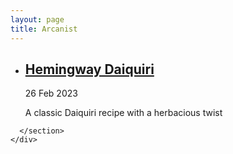 ```yaml
---
layout: page
title: Arcanist
---
```

<div class="container">
   <section id="main_content">
        <ul>
<li>
          <h2><a href="/Hemingway Daiquiri">Hemingway Daiquiri</a></h2>
          <time datetime="2023-02-20T15:22:38+00:00">26 Feb 2023</time>
          <p>A classic Daiquiri recipe with a herbacious twist</p>
</li>     
                  
</ul>

      </section>
    </div>
  </div>
